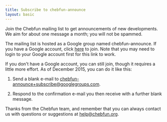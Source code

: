```yaml
---
title: Subscribe to chebfun-announce
layout: basic
---
```


Join the Chebfun mailing list to get announcements of new developments.  We aim for about one message a month; you will not be spammed.

The mailing list is hosted as a Google group named chebfun-announce.  If you
have a Google account, click [here][subscribelink] to join.  Note that you may
need to login to your Google account first for this link to work.

If you don't have a Google account, you can still join, though it requires a
little more effort.  As of December 2015, you can do it like this:

1. Send a blank e-mail to [chebfun-announce+subscribe@googlegroups.com][subscribeemail].

2. Respond to the confirmation e-mail you then receive with a further blank
message.

Thanks from the Chebfun team, and remember that you can always contact us with
questions or suggestions at [help@chebfun.org][help].


[subscribelink]: https://groups.google.com/forum/#!forum/chebfun-announce/join
[subscribeemail]: mailto:chebfun-announce+subscribe@googlegroups.com
[help]: mailto:help@chebfun.org
